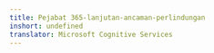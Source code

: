 ```yaml
---
title: Pejabat 365-lanjutan-ancaman-perlindungan
inshort: undefined
translator: Microsoft Cognitive Services
---
```




